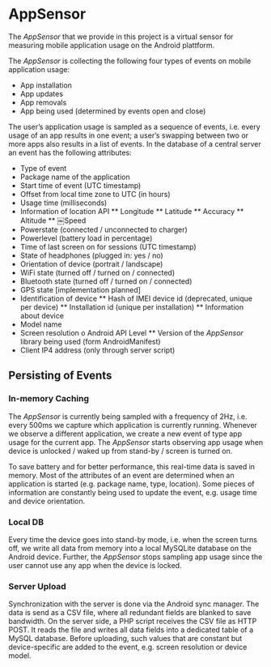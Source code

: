 # AppSensor

The _AppSensor_ that we provide in this project is a virtual sensor for measuring mobile application usage on the Android plattform.

The _AppSensor_ is collecting the following four types of events on mobile application usage:

* App installation
* App updates
* App removals
* App being used (determined by events open and close)

The user’s application usage is sampled as a sequence of events, i.e. every usage of an app results in one event; a user’s swapping between two or more apps also results in a list of events. In the database of a central server an event has the following attributes:
* Type of event
* Package name of the application
* Start time of event (UTC timestamp)
* Offset from local time zone to UTC (in hours)
* Usage time (milliseconds)
* Information of location API
** Longitude
** Latitude
** Accuracy
** Altitude
** ￼Speed
* Powerstate (connected / unconnected to charger)
* Powerlevel (battery load in percentage)
* Time of last screen on for sessions (UTC timestamp)
* State of headphones (plugged in: yes / no)
* Orientation of device (portrait / landscape)
* WiFi state (turned off / turned on / connected)
* Bluetooth state (turned off / turned on / connected)
* GPS state [implementation planned]
* Identification of device
** Hash of IMEI device id (deprecated, unique per device)
** Installation id (unique per installation)
** Information about device
* Model name
* Screen resolution o Android API Level
** Version of the _AppSensor_ library being used (form AndroidManifest)
* Client IP4 address (only through server script)

## Persisting of Events 

### In-memory Caching

The _AppSensor_ is currently being sampled with a frequency of 2Hz, i.e. every 500ms we capture which application is currently running. Whenever we observe a different application, we create a new event of type app usage for the current app. The _AppSensor_ starts observing app usage when device is unlocked / waked up from stand-by / screen is turned on.

To save battery and for better performance, this real-time data is saved in memory. Most of the attributes of an event are determined when an application is started (e.g. package name, type, location). Some pieces of information are constantly being used to update the event, e.g. usage time and device orientation.

### Local DB

Every time the device goes into stand-by mode, i.e. when the screen turns off, we write all data from memory into a local MySQLite database on the Android device. Further, the _AppSensor_ stops sampling app usage since the user cannot use any app when the device is locked.

### Server Upload

Synchronization with the server is done via the Android sync manager. The data is send as a CSV file, where all redundant fields are blanked to save bandwidth. On the server side, a PHP script receives the CSV file as HTTP POST. It reads the file and writes all data fields into a dedicated table of a MySQL database. Before uploading, such values that are constant but device-specific are added to the event, e.g. screen resolution or device model.